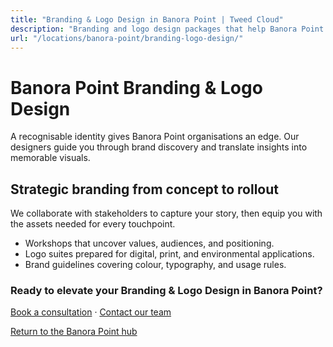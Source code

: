 ```yaml
---
title: "Branding & Logo Design in Banora Point | Tweed Cloud"
description: "Branding and logo design packages that help Banora Point organisations stand out."
url: "/locations/banora-point/branding-logo-design/"
---
```


# Banora Point Branding & Logo Design

A recognisable identity gives Banora Point organisations an edge. Our designers guide you through brand discovery and translate insights into memorable visuals.

## Strategic branding from concept to rollout

We collaborate with stakeholders to capture your story, then equip you with the assets needed for every touchpoint.

- Workshops that uncover values, audiences, and positioning.
- Logo suites prepared for digital, print, and environmental applications.
- Brand guidelines covering colour, typography, and usage rules.

### Ready to elevate your Branding & Logo Design in Banora Point?

[Book a consultation](/consultation/) · [Contact our team](/contact/)

[Return to the Banora Point hub](/locations/banora-point/)
